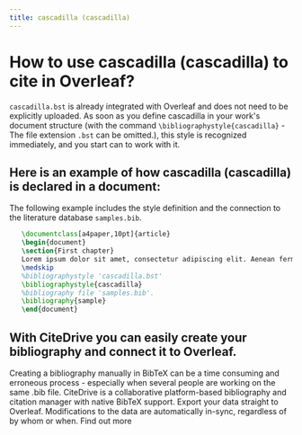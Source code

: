```yaml
---
title: cascadilla (cascadilla)
---
```


# How to use cascadilla (cascadilla) to cite in Overleaf? 
`cascadilla.bst` is already integrated with Overleaf and does not need to be explicitly uploaded. As soon as you define cascadilla in your work's document structure (with the command `\bibliographystyle{cascadilla}` - The file extension `.bst` can be omitted.), this style is recognized immediately, and you start can to work with it.

## Here is an example of how cascadilla (cascadilla) is declared in a document:
The following example includes the style definition and the connection to the literature database `samples.bib`.
```tex
   \documentclass[a4paper,10pt]{article}
   \begin{document}
   \section{First chapter}
   Lorem ipsum dolor sit amet, consectetur adipiscing elit. Aenean fermentum justo massa, ut maximus mauris sodales et. Aenean vel elit a erat rhoncus pharetra.
   \medskip
   %bibliographystyle 'cascadilla.bst'
   \bibliographystyle{cascadilla}
   %bibliography file 'samples.bib'.
   \bibliography{sample}
   \end{document}
```

## With CiteDrive you can easily create your bibliography and connect it to Overleaf. 
Creating a bibliography manually in BibTeX can be a time consuming and erroneous process - especially when several people are working on the same .bib file. CiteDrive is a collaborative platform-based bibliography and citation manager with native BibTeX support. Export your data straight to Overleaf. Modifications to the data are automatically in-sync, regardless of by whom or when. Find out more